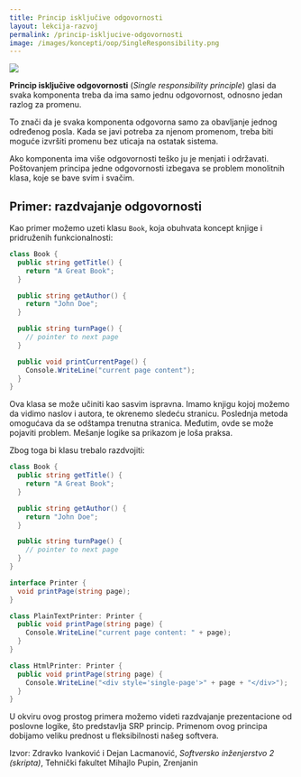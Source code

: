 ```yaml
---
title: Princip isključive odgovornosti
layout: lekcija-razvoj
permalink: /princip-iskljucive-odgovornosti
image: /images/koncepti/oop/SingleResponsibility.png
---
```


![]({{page.image}})

**Princip isključive odgovornosti** (*Single responsibility principle*) glasi da svaka komponenta treba da ima samo jednu odgovornost, odnosno jedan razlog za promenu.

To znači da je svaka komponenta odgovorna samo za obavljanje jednog određenog posla. Kada se javi potreba za njenom promenom, treba biti moguće izvršiti promenu bez uticaja na ostatak sistema.

Ako komponenta ima više odgovornosti teško ju je menjati i održavati. Poštovanjem principa jedne odgovornosti izbegava se problem monolitnih klasa, koje se bave svim i svačim. 

## Primer: razdvajanje odgovornosti

Kao primer možemo uzeti klasu `Book`, koja obuhvata koncept knjige i pridruženih funkcionalnosti:

```cs
class Book {
  public string getTitle() {
    return "A Great Book";
  }

  public string getAuthor() {
    return "John Doe";
  }

  public string turnPage() {
    // pointer to next page
  }

  public void printCurrentPage() {
    Console.WriteLine("current page content");
  }
}
```

Ova klasa se može učiniti kao sasvim ispravna. Imamo knjigu kojoj možemo da vidimo naslov i autora, te okrenemo sledeću stranicu. Poslednja metoda omogućava da se odštampa trenutna stranica. Međutim, ovde se može pojaviti problem. Mešanje logike sa prikazom je loša praksa. 

Zbog toga bi klasu trebalo razdvojiti:

```cs
class Book {
  public string getTitle() {
    return "A Great Book";
  }

  public string getAuthor() {
    return "John Doe";
  }

  public string turnPage() {
    // pointer to next page
  }
}

interface Printer {
  void printPage(string page);
}

class PlainTextPrinter: Printer {
  public void printPage(string page) {
    Console.WriteLine("current page content: " + page);
  }
}

class HtmlPrinter: Printer {
  public void printPage(string page) {
    Console.WriteLine("<div style='single-page'>" + page + "</div>");
  }
}
```

U okviru ovog prostog primera možemo videti razdvajanje prezentacione od poslovne logike, što predstavlja SRP princip. Primenom ovog principa dobijamo veliku prednost u fleksibilnosti našeg softvera.


Izvor: Zdravko Ivanković i Dejan Lacmanović, *Softversko inženjerstvo 2 (skripta)*, Tehnički fakultet Mihajlo Pupin, Zrenjanin
